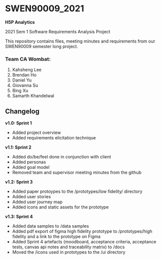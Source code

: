 # SWEN90009_2021

**H5P Analytics**

2021 Sem 1 Software Requirements Analysis Project

This repository contains files, meeting minutes and requirements from our SWEN90009 semester long project.

### Team CA Wombat:
1. Kahsheng Lee
2. Brendan Ho
3. Daniel Yu 
4. Giovanna Su
5. Bing Xu
6. Samarth Khandelwal

## Changelog
**v1.0: Sprint 1**
- Added project overview 
- Added requirements elicitation technique

**v1.1: Sprint 2**
- Added do/be/feel done in conjunction with client
- Added personas
- Added goal model
- Removed team and supervisor meeting minutes from the github

**v1.2: Sprint 3**
- Added paper protoypes to the /prototypes/low fidelity/ directory
- Added user stories
- Added user journey map
- Added icons and static assets for the prototype

**v1.3: Sprint 4**
- Added data samples to /data samples
- Added pdf export of figma high fidelity prototype to /prototypes/high fidelity and a link to the prototype on Figma
- Added Sprint 4 artefacts (moodboard, acceptance criteria, acceptance tests, canvas api notes and traceability matrix) to /docs
- Moved the /icons used in prototypes to the /ui directory

